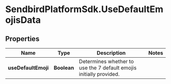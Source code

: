 # SendbirdPlatformSdk.UseDefaultEmojisData

## Properties

Name | Type | Description | Notes
------------ | ------------- | ------------- | -------------
**useDefaultEmoji** | **Boolean** | Determines whether to use the 7 default emojis initially provided. | 


